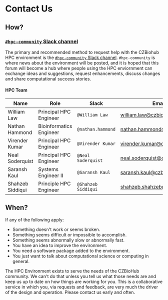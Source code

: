 # Contact Us

## How?

### [`#hpc-community` Slack channel](https://czbiohub.slack.com/archives/C02CF73PLC8) 

The primary and recommended method to request help with the CZBiohub HPC
environment is the [`#hpc-community` Slack
channel](https://czbiohub.slack.com/archives/C02CF73PLC8). `#hpc-community` is
where news about the environment will be posted, and it is hoped that this
forum will become a hub where people using the HPC enviornment can exchange
ideas and suggestions, request enhancements, discuss changes and share
computational success stories.

#### HPC Team

| Name              | Role                    | Slack               | Email                                                               |
|-------------------|-------------------------|---------------------|---------------------------------------------------------------------|
| William Law       | Principal HPC Engineer  | `@William Law`      | [william.law@czbiohub.org](mailto:william.law@czbiohub.org)         |
| Nathan Hammond    | Bioinformatics Engineer | `@nathan.hammond`   | [nathan.hammond@czbiohub.org](mailto:nathan.hammond@czbiohub.org)   |
| Virender Kumar    | Principal HPC Engineer  | `@Virender Kumar`   | [virender.kumar@czbiohub.org](mailto:virender.kumar@czbiohub.org)   | 
| Neal Soderquist   | Principal HPC Engineer  | `@Neal Soderquist`  | [neal.soderquist@czbiohub.org](mailto:neal.soderquist@czbiohub.org) |
| Saransh Kaul      | Systems Engineer II     | `@Saransh Kaul`     | [saransh.kaul@czbiohub.org](mailto:saransh.kaul@czbiohub.org)       |
| Shahzeb Siddiqui  | Principle HPC Engineer  | `@Shahzeb Siddiqui` | [shahzeb.shahzeb@czbiohub.org](mailto:shahzeb.shahzeb@czbiohub.org) |


## When?

If any of the following apply:

 * Something doesn't work or seems broken. 
 * Something seems difficult or impossible to accomplish. 
 * Something seems abnormally slow or abnormally fast.
 * You have an idea to improve the environment.
 * You need a software package added to the environment.
 * You just want to talk about computational science or computing in general.

The HPC Environment exists to serve the needs of the CZBioHub community. We
can't do that unless you tell us what those needs are and keep us up to date on
how things are working for you. This is a collaborative service in which you,
via requests and feedback, are very much the driver of the design and
operation. Please contact us early and often.

